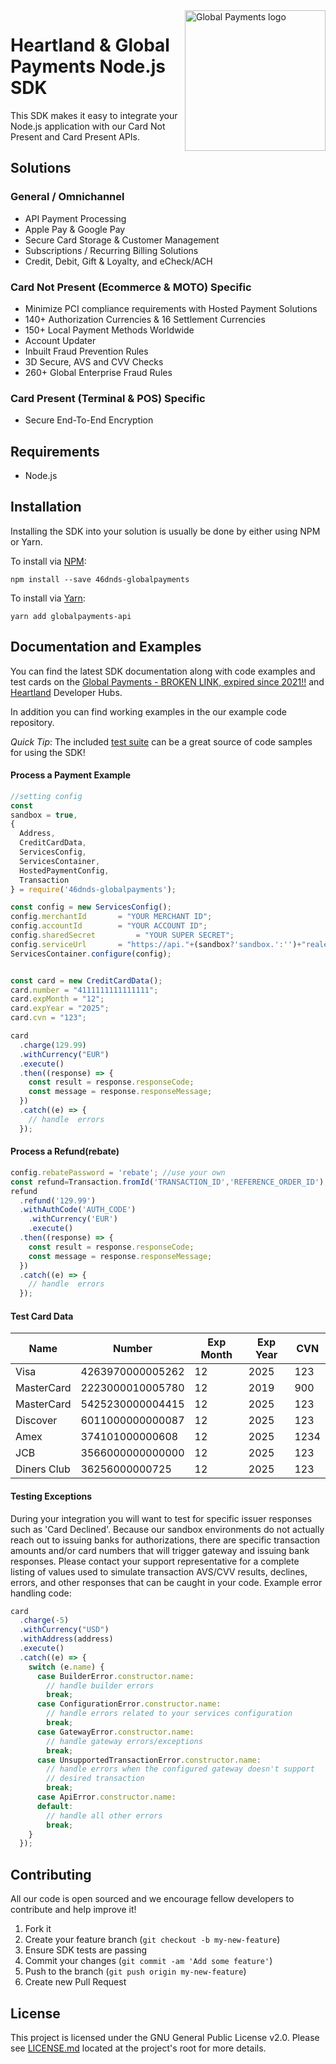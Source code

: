 <a href="https://github.com/globalpayments" target="_blank">
    <img src="https://globalpayments.github.io/images/globapaymentsLogo.png" alt="Global Payments logo" title="Global Payments" align="right" width="225" />
</a>

# Heartland & Global Payments Node.js SDK

This SDK makes it easy to integrate your Node.js application with our Card Not Present and Card Present APIs.

## Solutions

### General / Omnichannel

* API Payment Processing
* Apple Pay & Google Pay
* Secure Card Storage & Customer Management
* Subscriptions / Recurring Billing Solutions
* Credit, Debit, Gift & Loyalty, and eCheck/ACH

### Card Not Present (Ecommerce & MOTO) Specific

* Minimize PCI compliance requirements with Hosted Payment Solutions
* 140+ Authorization Currencies & 16 Settlement Currencies
* 150+ Local Payment Methods Worldwide
* Account Updater
* Inbuilt Fraud Prevention Rules
* 3D Secure, AVS and CVV Checks
* 260+ Global Enterprise Fraud Rules

### Card Present (Terminal & POS) Specific

* Secure End-To-End Encryption

## Requirements

* Node.js

## Installation

Installing the SDK into your solution is usually be done by either using NPM or Yarn.

To install via [NPM](https://docs.npmjs.com/getting-started/installing-npm-packages-locally):

```
npm install --save 46dnds-globalpayments
```

To install via [Yarn](https://yarnpkg.com/lang/en/docs/installing-dependencies/):

```
yarn add globalpayments-api
```

## Documentation and Examples

You can find the latest SDK documentation along with code examples and test cards on the [Global Payments - BROKEN LINK, expired since 2021!!](https://developer.realexpayments.com) and [Heartland](https://developer.heartlandpaymentsystems.com/documentation) Developer Hubs.

In addition you can find working examples in the our example code repository.

_Quick Tip_: The included [test suite](https://github.com/globalpayments/node-sdk/tree/master/test) can be a great source of code samples for using the SDK!

#### Process a Payment Example

```javascript
//setting config
const
sandbox	= true,
{
  Address,
  CreditCardData,
  ServicesConfig,
  ServicesContainer,
  HostedPaymentConfig,
  Transaction
} = require('46dnds-globalpayments');

const config = new ServicesConfig();
config.merchantId 		= "YOUR MERCHANT ID";
config.accountId 		= "YOUR ACCOUNT ID";
config.sharedSecret 		= "YOUR SUPER SECRET";
config.serviceUrl 		= "https://api."+(sandbox?'sandbox.':'')+"realexpayments.com/epage-remote.cgi";
ServicesContainer.configure(config);


const card = new CreditCardData();
card.number = "4111111111111111";
card.expMonth = "12";
card.expYear = "2025";
card.cvn = "123";

card
  .charge(129.99)
  .withCurrency("EUR")
  .execute()
  .then((response) => {
    const result = response.responseCode;
    const message = response.responseMessage;
  })
  .catch((e) => {
    // handle  errors
  });
```

#### Process a Refund(rebate)

```javascript
config.rebatePassword = 'rebate'; //use your own
const refund=Transaction.fromId('TRANSACTION_ID','REFERENCE_ORDER_ID');
refund
  .refund('129.99')
  .withAuthCode('AUTH_CODE')
	.withCurrency('EUR')
	.execute()
  .then((response) => {
    const result = response.responseCode;
    const message = response.responseMessage;
  })
  .catch((e) => {
    // handle  errors
  });
```

#### Test Card Data

| Name        | Number           | Exp Month | Exp Year | CVN  |
| ----------- | ---------------- | --------- | -------- | ---- |
| Visa        | 4263970000005262 | 12        | 2025     | 123  |
| MasterCard  | 2223000010005780 | 12        | 2019     | 900  |
| MasterCard  | 5425230000004415 | 12        | 2025     | 123  |
| Discover    | 6011000000000087 | 12        | 2025     | 123  |
| Amex        | 374101000000608  | 12        | 2025     | 1234 |
| JCB         | 3566000000000000 | 12        | 2025     | 123  |
| Diners Club | 36256000000725   | 12        | 2025     | 123  |

#### Testing Exceptions

During your integration you will want to test for specific issuer responses such as 'Card Declined'. Because our sandbox environments do not actually reach out to issuing banks for authorizations, there are specific transaction amounts and/or card numbers that will trigger gateway and issuing bank responses. Please contact your support representative for a complete listing of values used to simulate transaction AVS/CVV results, declines, errors, and other responses that can be caught in your code. Example error handling code:

```javascript
card
  .charge(-5)
  .withCurrency("USD")
  .withAddress(address)
  .execute()
  .catch((e) => {
    switch (e.name) {
      case BuilderError.constructor.name:
        // handle builder errors
        break;
      case ConfigurationError.constructor.name:
        // handle errors related to your services configuration
        break;
      case GatewayError.constructor.name:
        // handle gateway errors/exceptions
        break;
      case UnsupportedTransactionError.constructor.name:
        // handle errors when the configured gateway doesn't support
        // desired transaction
        break;
      case ApiError.constructor.name:
      default:
        // handle all other errors
        break;
    }
  });
```

## Contributing

All our code is open sourced and we encourage fellow developers to contribute and help improve it!

1. Fork it
2. Create your feature branch (`git checkout -b my-new-feature`)
3. Ensure SDK tests are passing
4. Commit your changes (`git commit -am 'Add some feature'`)
5. Push to the branch (`git push origin my-new-feature`)
6. Create new Pull Request

## License

This project is licensed under the GNU General Public License v2.0. Please see [LICENSE.md](LICENSE.md) located at the project's root for more details.
